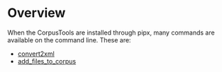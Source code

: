 # Overview

When the CorpusTools are installed through pipx, many commands are
available on the command line. These are:

- [convert2xml](convert2xml)
- [add\_files\_to\_corpus](add_files_to_corpus)
